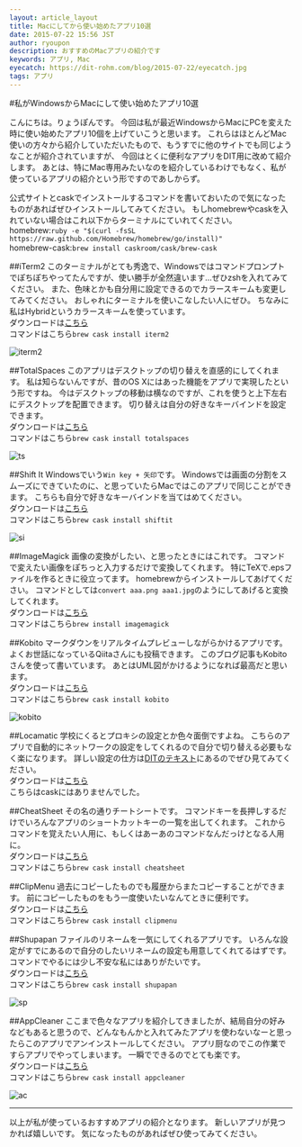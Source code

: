 ```yaml
---
layout: article_layout
title: Macにしてから使い始めたアプリ10選
date: 2015-07-22 15:56 JST
author: ryoupon
description: おすすめのMacアプリの紹介です
keywords: アプリ, Mac
eyecatch: https://dit-rohm.com/blog/2015-07-22/eyecatch.jpg
tags: アプリ
---
```



#私がWindowsからMacにして使い始めたアプリ10選

こんにちは。りょうぽんです。
今回は私が最近WindowsからMacにPCを変えた時に使い始めたアプリ10個を上げていこうと思います。
これらはほとんどMac使いの方々から紹介していただいたもので、もうすでに他のサイトでも同じようなことが紹介されていますが、
今回はとくに便利なアプリをDIT用に改めて紹介します。
あとは、特にMac専用みたいなのを紹介しているわけでもなく、私が使っているアプリの紹介という形ですのであしからず。  

公式サイトとcaskでインストールするコマンドを書いておいたので気になったものがあればぜひインストールしてみてください。
もしhomebrewやcaskを入れていない場合はこれ以下からターミナルにていれてください。  
homebrew:`ruby -e "$(curl -fsSL https://raw.github.com/Homebrew/homebrew/go/install)"`  
homebrew-cask:`brew install caskroom/cask/brew-cask`

##iTerm2
このターミナルがとても秀逸で、Windowsではコマンドプロンプトでぽちぽちやってたんですが、使い勝手が全然違います…ぜひzshを入れてみてください。
また、色味とかも自分用に設定できるのでカラースキームも変更してみてください。
おしゃれにターミナルを使いこなしたい人にぜひ。
ちなみに私はHybridというカラースキームを使っています。  
ダウンロードは<a href="https://www.iterm2.com/" target="_blank">こちら</a>  
コマンドはこちら`brew cask install iterm2`

![iterm2](/images/2015-07-22/01.png)

##TotalSpaces
このアプリはデスクトップの切り替えを直感的にしてくれます。
私は知らないんですが、昔のOS Xにはあった機能をアプリで実現したという形ですね。
今はデスクトップの移動は横なのですが、これを使うと上下左右にデスクトップを配置できます。
切り替えは自分の好きなキーバインドを設定できます。  
ダウンロードは<a href="http://totalspaces.binaryage.com/" target="_blank">こちら</a>  
コマンドはこちら`brew cask install totalspaces`

![ts](/images/2015-07-22/02.png)

##Shift It
Windowsでいう`Win key + 矢印`です。
Windowsでは画面の分割をスムーズにできていたのに、と思っていたらMacではこのアプリで同じことができます。
こちらも自分で好きなキーバインドを当てはめてください。  
ダウンロードは<a href="https://code.google.com/p/shiftit/" target="_blank">こちら</a>  
コマンドはこちら`brew cask install shiftit`

![si](/images/2015-07-22/03.png)

##ImageMagick
画像の変換がしたい、と思ったときにはこれです。
コマンドで変えたい画像をぽちっと入力するだけで変換してくれます。
特にTeXで.epsファイルを作るときに役立ってます。
homebrewからインストールしてあげてください。
コマンドとしては`convert aaa.png aaa1.jpg`のようにしてあげると変換してくれます。  
ダウンロードは<a href="http://www.imagemagick.org/script/index.php" target="_blank">こちら</a>  
コマンドはこちら`brew install imagemagick`

##Kobito
マークダウンをリアルタイムプレビューしながらかけるアプリです。
よくお世話になっているQiitaさんにも投稿できます。
このブログ記事もKobitoさんを使って書いています。
あとはUML図がかけるようになれば最高だと思います。  
ダウンロードは<a href="http://kobito.qiita.com/" target="_blank">こちら</a>  
コマンドはこちら`brew cask install kobito`

![kobito](/images/2015-07-22/05.png)

##Locamatic
学校にくるとプロキシの設定とか色々面倒ですよね。
こちらのアプリで自動的にネットワークの設定をしてくれるので自分で切り替える必要もなく楽になります。
詳しい設定の仕方は[DITのテキスト](https://github.com/dit-rohm/textbook/blob/master/common/proxy_on_mac.md)にあるのでぜひ見てみてください。  
ダウンロードは<a href="http://www.45rpmsoftware.com/locamatic.php" target="_blank">こちら</a>  
こちらはcaskにはありませんでした。

##CheatSheet
その名の通りチートシートです。
コマンドキーを長押しするだけでいろんなアプリのショートカットキーの一覧を出してくれます。
これからコマンドを覚えたい人用に、もしくはあーあのコマンドなんだっけとなる人用に。  
ダウンロードは<a href="http://www.mediaatelier.com/CheatSheet/" target="_blank">こちら</a>  
コマンドはこちら`brew cask install cheatsheet`

##ClipMenu
過去にコピーしたものでも履歴からまたコピーすることができます。
前にコピーしたものをもう一度使いたいなんてときに便利です。  
ダウンロードは<a href="http://www.clipmenu.com/ja/" target="_blank">こちら</a>  
コマンドはこちら`brew cask install clipmenu`

##Shupapan
ファイルのリネームを一気にしてくれるアプリです。
いろんな設定がすでにあるので自分のしたいリネームの設定も用意してくれてるはずです。
コマンドでやるには少し不安な私にはありがたいです。  
ダウンロードは<a href="http://sunsky3s.s41.xrea.com/shupapan/" target="_blank">こちら</a>  
コマンドはこちら`brew cask install shupapan`

![sp](/images/2015-07-22/09.png)

##AppCleaner
ここまで色々なアプリを紹介してきましたが、結局自分の好みなどもあると思うので、どんなもんかと入れてみたアプリを使わないなーと思ったらこのアプリでアンインストールしてください。
アプリ厨なのでこの作業ですらアプリでやってしまいます。
一瞬でできるのでとても楽です。  
ダウンロードは<a href="http://www.freemacsoft.net/appcleaner/" target="_blank">こちら</a>  
コマンドはこちら`brew cask install appcleaner`

![ac](/images/2015-07-22/10.png)

***

以上が私が使っているおすすめアプリの紹介となります。
新しいアプリが見つかれば嬉しいです。
気になったものがあればぜひ使ってみてください。

